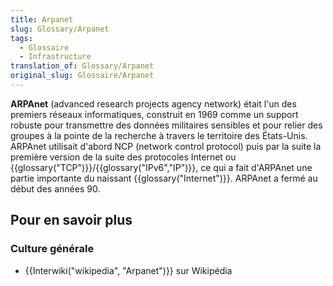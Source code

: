 ```yaml
---
title: Arpanet
slug: Glossary/Arpanet
tags:
  - Glossaire
  - Infrastructure
translation_of: Glossary/Arpanet
original_slug: Glossaire/Arpanet
---
```

**ARPAnet** (advanced research projects agency network) était l'un des premiers réseaux informatiques, construit en 1969 comme un support robuste pour transmettre des données militaires sensibles et pour relier des groupes à la pointe de la recherche à travers le territoire des États-Unis. ARPAnet utilisait d'abord NCP (network control protocol) puis par la suite la première version de la suite des protocoles Internet ou {{glossary("TCP")}}/{{glossary("IPv6","IP")}}, ce qui a fait d'ARPAnet une partie importante du naissant {{glossary("Internet")}}. ARPAnet a fermé au début des années 90.

## Pour en savoir plus

### Culture générale

- {{Interwiki("wikipedia", "Arpanet")}} sur Wikipédia
